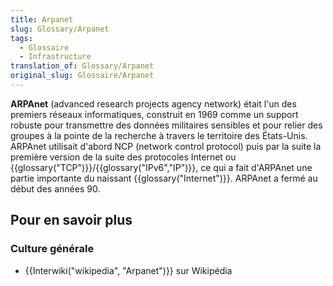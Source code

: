 ```yaml
---
title: Arpanet
slug: Glossary/Arpanet
tags:
  - Glossaire
  - Infrastructure
translation_of: Glossary/Arpanet
original_slug: Glossaire/Arpanet
---
```

**ARPAnet** (advanced research projects agency network) était l'un des premiers réseaux informatiques, construit en 1969 comme un support robuste pour transmettre des données militaires sensibles et pour relier des groupes à la pointe de la recherche à travers le territoire des États-Unis. ARPAnet utilisait d'abord NCP (network control protocol) puis par la suite la première version de la suite des protocoles Internet ou {{glossary("TCP")}}/{{glossary("IPv6","IP")}}, ce qui a fait d'ARPAnet une partie importante du naissant {{glossary("Internet")}}. ARPAnet a fermé au début des années 90.

## Pour en savoir plus

### Culture générale

- {{Interwiki("wikipedia", "Arpanet")}} sur Wikipédia
